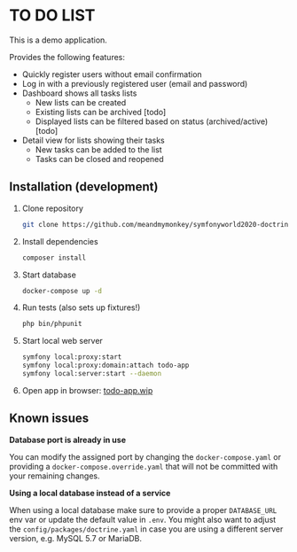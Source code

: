 TO DO LIST
==========

This is a demo application.

Provides the following features:

* Quickly register users without email confirmation
* Log in with a previously registered user (email and password)
* Dashboard shows all tasks lists
  * New lists can be created
  * Existing lists can be archived [todo]
  * Displayed lists can be filtered based on status (archived/active) [todo]
* Detail view for lists showing their tasks
  * New tasks can be added to the list
  * Tasks can be closed and reopened

Installation (development)
--------------------------

1. Clone repository

    ```bash
    git clone https://github.com/meandmymonkey/symfonyworld2020-doctrine
    ```

1. Install dependencies

    ```bash
   composer install 
   ``` 

1. Start database

    ```bash
    docker-compose up -d
    ```

1. Run tests (also sets up fixtures!)

    ```bash
    php bin/phpunit
    ```

1. Start local web server

    ```bash
    symfony local:proxy:start
    symfony local:proxy:domain:attach todo-app
    symfony local:server:start --daemon
    ```

1. Open app in browser: [todo-app.wip](http://todo-app.wip)

Known issues
------------

**Database port is already in use**

You can modify the assigned port by changing the `docker-compose.yaml` or
providing a `docker-compose.override.yaml` that will not be committed with
your remaining changes.

**Using a local database instead of a service**

When using a local database make sure to provide a proper `DATABASE_URL` env var or update the default value in
`.env`. You might also want to adjust the `config/packages/doctrine.yaml` in case you are using a different server
version, e.g. MySQL 5.7 or MariaDB.
